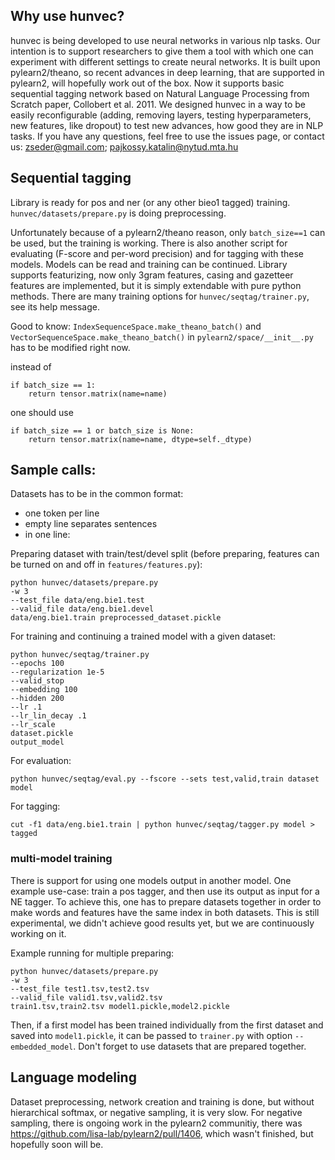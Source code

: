## Why use hunvec?

hunvec is being developed to use neural networks in various nlp tasks.
Our intention is to support researchers to give them a tool with which one can experiment with different settings to create neural networks.
It is built upon pylearn2/theano, so recent advances in deep learning, that are supported in pylearn2, will hopefully work out of the box.
Now it supports basic sequential tagging network based on Natural Language Processing from Scratch paper, Collobert et al. 2011.
We designed hunvec in a way to be easily reconfigurable (adding, removing layers, testing hyperparameters, new features, like dropout) to test new advances, how good they are in NLP tasks.
If you have any questions, feel free to use the issues page, or contact us: zseder@gmail.com; pajkossy.katalin@nytud.mta.hu


## Sequential tagging

Library is ready for pos and ner (or any other bieo1 tagged) training. `hunvec/datasets/prepare.py` is doing preprocessing.

Unfortunately because of a pylearn2/theano reason, only `batch_size==1` can be used, but the training is working. There is also another script for evaluating (F-score and per-word precision) and for tagging with these models. Models can be read and training can be continued. Library supports featurizing, now only 3gram features, casing and gazetteer features are implemented, but it is simply extendable with pure python methods. 
There are many training options for `hunvec/seqtag/trainer.py`, see its help message.

Good to know: `IndexSequenceSpace.make_theano_batch()` and `VectorSequenceSpace.make_theano_batch()` in `pylearn2/space/__init__.py` has to be modified right now.

instead of 
~~~~
if batch_size == 1:
    return tensor.matrix(name=name)
~~~~

one should use
~~~~
if batch_size == 1 or batch_size is None:
    return tensor.matrix(name=name, dtype=self._dtype)
~~~~

## Sample calls:

Datasets has to be in the common format:
- one token per line
- empty line separates sentences
- in one line: <word> <tab> <tag>

Preparing dataset with train/test/devel split (before preparing, features can be turned on and off in `features/features.py`):
~~~~
python hunvec/datasets/prepare.py
-w 3
--test_file data/eng.bie1.test
--valid_file data/eng.bie1.devel
data/eng.bie1.train preprocessed_dataset.pickle
~~~~

For training and continuing a trained model with a given dataset:
~~~~
python hunvec/seqtag/trainer.py
--epochs 100
--regularization 1e-5
--valid_stop
--embedding 100
--hidden 200
--lr .1
--lr_lin_decay .1
--lr_scale
dataset.pickle
output_model
~~~~

For evaluation:
~~~~
python hunvec/seqtag/eval.py --fscore --sets test,valid,train dataset model
~~~~

For tagging:
~~~~
cut -f1 data/eng.bie1.train | python hunvec/seqtag/tagger.py model > tagged
~~~~

### multi-model training

There is support for using one models output in another model. One example use-case: train a pos tagger, and then use its output as input for a NE tagger.
To achieve this, one has to prepare datasets together in order to make words and features have the same index in both datasets. This is still experimental, we didn't achieve good results yet, but we are continuously working on it.

Example running for multiple preparing:
~~~~
python hunvec/datasets/prepare.py
-w 3
--test_file test1.tsv,test2.tsv
--valid_file valid1.tsv,valid2.tsv
train1.tsv,train2.tsv model1.pickle,model2.pickle
~~~~

Then, if a first model has been trained individually from the first dataset and saved into `model1.pickle`, it can be passed to `trainer.py` with option `--embedded_model`. Don't forget to use datasets that are prepared together.

## Language modeling

Dataset preprocessing, network creation and training is done, but without hierarchical softmax, or negative sampling, it is very slow. For negative sampling, there is ongoing work in the pylearn2 communitiy, there was https://github.com/lisa-lab/pylearn2/pull/1406, which wasn't finished, but hopefully soon will be.
